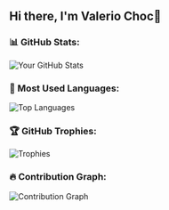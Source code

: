 ## Hi there, I'm Valerio Choc👋

### 📊 GitHub Stats:
![Your GitHub Stats](https://github-readme-stats.vercel.app/api?username=JvalerioC&show_icons=true&theme=radical)

### 📂 Most Used Languages:
![Top Languages](https://github-readme-stats.vercel.app/api/top-langs/?username=JvalerioC&layout=compact&theme=radical)

### 🏆 GitHub Trophies:
![Trophies](https://github-profile-trophy.vercel.app/?username=JvalerioC&theme=radical)

### 🔥 Contribution Graph:
![Contribution Graph](https://github-readme-activity-graph.cyclic.app/graph?username=JvalerioC&theme=radical)




<!--
**JvalerioC/JvalerioC** is a ✨ _special_ ✨ repository because its `README.md` (this file) appears on your GitHub profile.

Here are some ideas to get you started:

- 🔭 I’m currently working on ...
- 🌱 I’m currently learning ...
- 👯 I’m looking to collaborate on ...
- 🤔 I’m looking for help with ...
- 💬 Ask me about ...
- 📫 How to reach me: ...
- 😄 Pronouns: ...
- ⚡ Fun fact: ...
-->
